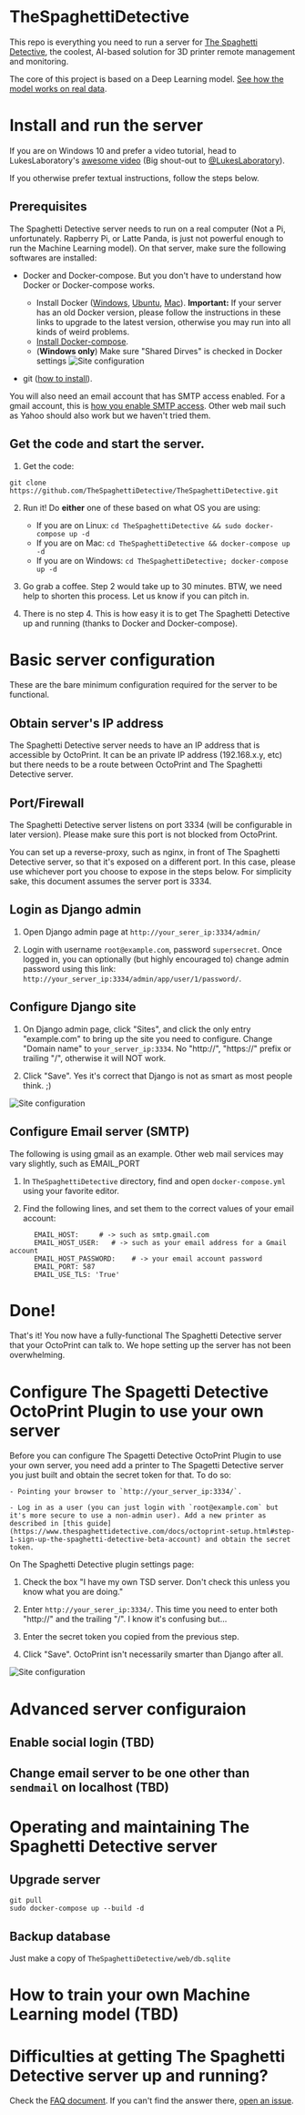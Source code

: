 # TheSpaghettiDetective

This repo is everything you need to run a server for [The Spaghetti Detective](https://thespaghettidetective.com), the coolest, AI-based solution for 3D printer remote management and monitoring.

The core of this project is based on a Deep Learning model. [See how the model works on real data](https://app.thespaghettidetective.com/publictimelapses/).

# Install and run the server

If you are on Windows 10 and prefer a video tutorial, head to LukesLaboratory's [awesome video](https://www.youtube.com/watch?v=8l4C_K9S2-Y) (Big shout-out to [@LukesLaboratory](https://twitter.com/LukesLaboratory/)).

If you otherwise prefer textual instructions, follow the steps below.

## Prerequisites

The Spaghetti Detective server needs to run on a real computer (Not a Pi, unfortunately. Rapberry Pi, or Latte Panda, is just not powerful enough to run the Machine Learning model). On that server, make sure
the following softwares are installed:

- Docker and Docker-compose. But you don't have to understand how Docker or Docker-compose works.
    - Install Docker ([Windows](https://docs.docker.com/docker-for-windows/install/), [Ubuntu](https://docs.docker.com/install/linux/docker-ce/ubuntu/), [Mac](https://docs.docker.com/docker-for-mac/install/)). **Important:** If your server has an old Docker version, please follow the instructions in these links to upgrade to the latest version, otherwise you may run into all kinds of weird problems.
    - [Install Docker-compose](https://docs.docker.com/compose/install/).
    - (**Windows only**) Make sure "Shared Dirves" is checked in Docker settings
![Site configuration](https://raw.githubusercontent.com/TheSpaghettiDetective/TheSpaghettiDetective/master/docs/shared_drives.png)

- git ([how to install](https://git-scm.com/downloads)).

You will also need an email account that has SMTP access enabled. For a gmail account, this is [how you enable SMTP access](https://support.google.com/accounts/answer/6010255?hl=en). Other web mail such as Yahoo
should also work but we haven't tried them.

## Get the code and start the server.

1. Get the code:

```
git clone https://github.com/TheSpaghettiDetective/TheSpaghettiDetective.git
```

2. Run it! Do **either** one of these based on what OS you are using:
    - If you are on Linux: `cd TheSpaghettiDetective && sudo docker-compose up -d`
    - If you are on Mac: `cd TheSpaghettiDetective && docker-compose up -d`
    - If you are on Windows: `cd TheSpaghettiDetective; docker-compose up -d`

3. Go grab a coffee. Step 2 would take up to 30 minutes. BTW, we need help to shorten this process. Let us know if you can pitch in.

4. There is no step 4. This is how easy it is to get The Spaghetti Detective up and running (thanks to Docker and Docker-compose).


# Basic server configuration

These are the bare minimum configuration required for the server to be functional.

## Obtain server's IP address

The Spaghetti Detective server needs to have an IP address that is accessible by OctoPrint. It can be an private IP address (192.168.x.y, etc) but there needs to be a route between OctoPrint and The Spaghetti Detective server.

## Port/Firewall

The Spaghetti Detective server listens on port 3334 (will be configurable in later version). Please make sure this port is not blocked from OctoPrint.

You can set up a reverse-proxy, such as nginx, in front of The Spaghetti Detective server, so that it's exposed on a different port. In this case, please use whichever port you choose to expose in the steps below. For simplicity
sake, this document assumes the server port is 3334.

## Login as Django admin

1. Open Django admin page at `http://your_serer_ip:3334/admin/`

2. Login with username `root@example.com`, password `supersecret`. Once logged in, you can optionally (but highly encouraged to) change admin password using this link: `http://your_server_ip:3334/admin/app/user/1/password/`.

## Configure Django site

1. On Django admin page, click "Sites", and click the only entry "example.com" to bring up the site you need to configure. Change "Domain name" to `your_server_ip:3334`. No "http://", "https://" prefix or trailing "/", otherwise it will NOT work.

2. Click "Save". Yes it's correct that Django is not as smart as most people think. ;)

![Site configuration](https://raw.githubusercontent.com/TheSpaghettiDetective/TheSpaghettiDetective/master/docs/site_config.png)

## Configure Email server (SMTP)

The following is using gmail as an example. Other web mail services may vary slightly, such as EMAIL_PORT

1. In `TheSpaghettiDetective` directory, find and open `docker-compose.yml` using your favorite editor.

2. Find the following lines, and set them to the correct values of your email account:

```
      EMAIL_HOST:     # -> such as smtp.gmail.com
      EMAIL_HOST_USER:   # -> such as your email address for a Gmail account
      EMAIL_HOST_PASSWORD:    # -> your email account password
      EMAIL_PORT: 587
      EMAIL_USE_TLS: 'True'
```

# Done!

That's it! You now have a fully-functional The Spaghetti Detective server that your OctoPrint can talk to. We hope setting up the server has not been overwhelming.

# Configure The Spagetti Detective OctoPrint Plugin to use your own server

Before you can configure The Spagetti Detective OctoPrint Plugin to use your own server, you need add a printer to The Spagetti Detective server you just built and obtain the secret token for that. To do so:

    - Pointing your browser to `http://your_server_ip:3334/`.

    - Log in as a user (you can just login with `root@example.com` but it's more secure to use a non-admin user). Add a new printer as described in [this guide](https://www.thespaghettidetective.com/docs/octoprint-setup.html#step-1-sign-up-the-spaghetti-detective-beta-account) and obtain the secret token.

On The Spaghetti Detective plugin settings page:

1. Check the box "I have my own TSD server. Don't check this unless you know what you are doing."

2. Enter `http://your_serer_ip:3334/`. This time you need to enter both "http://" and the trailing "/". I know it's confusing but...

3. Enter the secret token you copied from the previous step.

4. Click "Save". OctoPrint isn't necessarily smarter than Django after all.

![Site configuration](https://raw.githubusercontent.com/TheSpaghettiDetective/TheSpaghettiDetective/master/docs/plugin_config.png)


# Advanced server configuraion

## Enable social login (TBD)

## Change email server to be one other than `sendmail` on localhost (TBD)


# Operating and maintaining The Spaghetti Detective server

## Upgrade server

    git pull
    sudo docker-compose up --build -d

## Backup database

Just make a copy of `TheSpaghettiDetective/web/db.sqlite`

# How to train your own Machine Learning model (TBD)

# Difficulties at getting The Spaghetti Detective server up and running?

Check the [FAQ document](docs/faq.md). If you can't find the answer there, [open an issue](https://github.com/TheSpaghettiDetective/TheSpaghettiDetective/issues/new).
